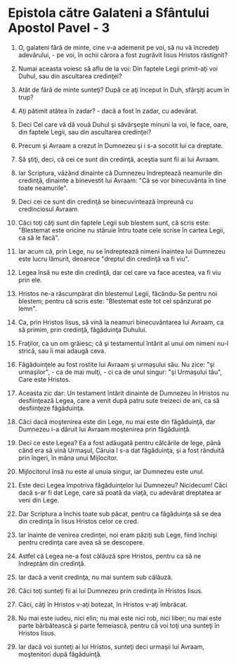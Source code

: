 # Epistola c&#259;tre Galateni a Sf&#226;ntului Apostol Pavel - 3

1. O, galateni fără de minte, cine v-a ademenit pe voi, să nu vă încredeţi adevărului, - pe voi, în ochii cărora a fost zugrăvit Iisus Hristos răstignit? 

2. Numai aceasta voiesc să aflu de la voi: Din faptele Legii primit-aţi voi Duhul, sau din ascultarea credinţei? 

3. Atât de fără de minte sunteţi? După ce aţi început în Duh, sfârşiţi acum în trup? 

4. Aţi pătimit atâtea în zadar? - dacă a fost în zadar, cu adevărat. 

5. Deci Cel care vă dă vouă Duhul şi săvârşeşte minuni la voi, le face, oare, din faptele Legii, sau din ascultarea credinţei? 

6. Precum şi Avraam a crezut în Dumnezeu şi i s-a socotit lui ca dreptate. 

7. Să ştiţi, deci, că cei ce sunt din credinţă, aceştia sunt fii ai lui Avraam. 

8. Iar Scriptura, văzând dinainte că Dumnezeu îndreptează neamurile din credinţă, dinainte a binevestit lui Avraam: "Că se vor binecuvânta în tine toate neamurile". 

9. Deci cei ce sunt din credinţă se binecuvintează împreună cu credinciosul Avraam. 

10. Căci toţi câţi sunt din faptele Legii sub blestem sunt, că scris este: "Blestemat este oricine nu stăruie întru toate cele scrise în cartea Legii, ca să le facă". 

11. Iar acum că, prin Lege, nu se îndreptează nimeni înaintea lui Dumnezeu este lucru lămurit, deoarece "dreptul din credinţă va fi viu". 

12. Legea însă nu este din credinţă, dar cel care va face acestea, va fi viu prin ele. 

13. Hristos ne-a răscumpărat din blestemul Legii, făcându-Se pentru noi blestem; pentru că scris este: "Blestemat este tot cel spânzurat pe lemn". 

14. Ca, prin Hristos Iisus, să vină la neamuri binecuvântarea lui Avraam, ca să primim, prin credinţă, făgăduinţa Duhului. 

15. Fraţilor, ca un om grăiesc; că şi testamentul întărit al unui om nimeni nu-l strică, sau îi mai adaugă ceva. 

16. Făgăduinţele au fost rostite lui Avraam şi urmaşului său. Nu zice: "şi urmaşilor", - ca de mai mulţi, - ci ca de unul singur: "şi Urmaşului tău", Care este Hristos. 

17. Aceasta zic dar: Un testament întărit dinainte de Dumnezeu în Hristos nu desfiinţează Legea, care a venit după patru sute treizeci de ani, ca să desfiinţeze făgăduinţa. 

18. Căci dacă moştenirea este din Lege, nu mai este din făgăduinţă, dar Dumnezeu i-a dăruit lui Avraam moştenirea prin făgăduinţă. 

19. Deci ce este Legea? Ea a fost adăugată pentru călcările de lege, până când era să vină Urmaşul, Căruia I s-a dat făgăduinţa, şi a fost rânduită prin îngeri, în mâna unui Mijlocitor. 

20. Mijlocitorul însă nu este al unuia singur, iar Dumnezeu este unul. 

21. Este deci Legea împotriva făgăduinţelor lui Dumnezeu? Nicidecum! Căci dacă s-ar fi dat Lege, care să poată da viaţă, cu adevărat dreptatea ar veni din Lege. 

22. Dar Scriptura a închis toate sub păcat, pentru ca făgăduinţa să se dea din credinţa în Iisus Hristos celor ce cred. 

23. Iar înainte de venirea credinţei, noi eram păziţi sub Lege, fiind închişi pentru credinţa care avea să se descopere. 

24. Astfel că Legea ne-a fost călăuză spre Hristos, pentru ca să ne îndreptăm din credinţă. 

25. Iar dacă a venit credinţa, nu mai suntem sub călăuză. 

26. Căci toţi sunteţi fii ai lui Dumnezeu prin credinţa în Hristos Iisus. 

27. Căci, câţi în Hristos v-aţi botezat, în Hristos v-aţi îmbrăcat. 

28. Nu mai este iudeu, nici elin; nu mai este nici rob, nici liber; nu mai este parte bărbătească şi parte femeiască, pentru că voi toţi una sunteţi în Hristos Iisus. 

29. Iar dacă voi sunteţi ai lui Hristos, sunteţi deci urmaşii lui Avraam, moştenitori după făgăduinţă. 


